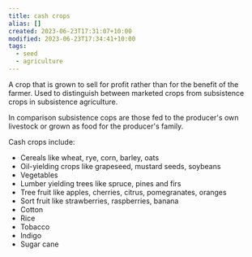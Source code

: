 ```yaml
---
title: cash crops
alias: []
created: 2023-06-23T17:31:07+10:00
modified: 2023-06-23T17:34:41+10:00
tags:
  - seed
  - agriculture
---
```


A crop that is grown to sell for profit rather than for the benefit of the farmer. Used to distinguish between marketed crops from subsistence crops in subsistence agriculture.

In comparison subsistence cops are those fed to the producer's own livestock or grown as food for the producer's family. 

Cash crops include:
- Cereals like wheat, rye, corn, barley, oats
- Oil-yielding crops like grapeseed, mustard seeds, soybeans
- Vegetables
- Lumber yielding trees like spruce, pines and firs
- Tree fruit like apples, cherries, citrus, pomegranates, oranges
- Sort fruit like strawberries, raspberries, banana
- Cotton
- Rice
- Tobacco
- Indigo
- Sugar cane